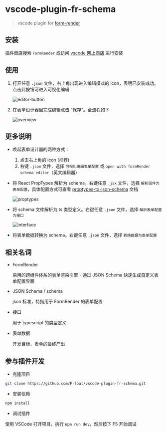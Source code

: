 # vscode-plugin-fr-schema

> vscode plugin for [form-render](https://github.com/alibaba/form-render)

## 安装

插件商店搜索 `FormRender` 或访问 [vscode 网上商店](https://marketplace.visualstudio.com/items?itemName=F-loat.vscode-plugin-fr-schema) 进行安装

## 使用

1. 打开任意 `.json` 文件，右上角出现进入编辑模式的 icon，表明已安装成功。点击此按钮可进入可视化编辑

   ![editor-button](https://img.alicdn.com/tfs/TB1RfZGjAcx_u4jSZFlXXXnUFXa-1919-1284.png)

2. 在表单设计器里完成编辑点击 “保存”。全流程如下

   ![overview](https://img.alicdn.com/tfs/TB1b53cmGNj0u4jSZFyXXXgMVXa-2740-1748.gif)

## 更多说明

- 唤起表单设计器的两种方式：

  1. 点击右上角的 icon (推荐)
  2. 右键 `.json` 文件，选择 `可视化编辑表单配置` 或 `open with formRender schema editor`（英文编辑器）

- 将 React PropTypes 解析为 schema。右键任意 `.jsx` 文件，选择 `解析组件为表单配置`，具体配置方式可查看 [proptypes-to-json-schema](https://github.com/form-render/proptypes-to-json-schema) 文档

   ![proptypes](https://img.alicdn.com/tfs/TB1Mt4Cicieb18jSZFvXXaI3FXa-2736-1744.png)

- 将 schema 文件解析为 ts 类型定义。右键任意 `.json` 文件，选择 `解析表单配置为接口`

   ![interface](https://img.alicdn.com/tfs/TB1nI.NWrY1gK0jSZTEXXXDQVXa-2736-1744.png)

- 将表单数据转换为 schema。右键任意 `.json` 文件，选择 `转换数据为表单配置`

## 相关名词

- FormRender
  
  易用的跨组件体系的表单渲染引擎 - 通过 JSON Schema 快速生成自定义表单配置界面

- JSON Schema / schema

  json 标准，特指用于 FormRender 的表单配置

- 接口

  用于 typescript 的类型定义

- 表单数据

  开发目标，表单的最终产出

## 参与插件开发

- 克隆项目

```sh
git clone https://github.com/F-loat/vscode-plugin-fr-schema.git
```

- 安装依赖

```sh
npm install
```

- 调试插件

使用 VSCode 打开项目，执行 `npm run dev`，然后按下 F5 开始调试
